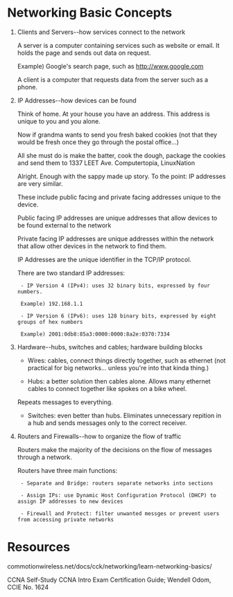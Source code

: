 # Networking Basic Concepts

1. Clients and Servers--how services connect to the network

	A server is a computer containing services such as website or email. It holds the page and sends out data on request.

	Example) Google's search page, such as http://www.google.com

	A client is a computer that requests data from the server such as a phone.

2. IP Addresses--how devices can be found

	Think of home. At your house you have an address. This address is unique to you and you alone.

	Now if grandma wants to send you fresh baked cookies (not that they would be fresh once they go through the postal office...)

	All she must do is make the batter, cook the dough, package the cookies and send them to 1337 LEET Ave. Computertopia, LinuxNation

	Alright. Enough with the sappy made up story. To the point: IP addresses are very similar.

	These include public facing and private facing addresses unique to the device.

	Public facing IP addresses are unique addresses that allow devices to be found external to the network

	Private facing IP addresses are unique addresses within the network that allow other devices in the network to find them. 

	IP Addresses are the unique identifier in the TCP/IP protocol.
	
	There are two standard IP addresses:

		- IP Version 4 (IPv4): uses 32 binary bits, expressed by four numbers.

		Example) 192.168.1.1 

		- IP Version 6 (IPv6): uses 128 binary bits, expressed by eight groups of hex numbers

		Example) 2001:0db8:85a3:0000:0000:8a2e:0370:7334

3. Hardware--hubs, switches and cables; hardware building blocks

	- Wires: cables, connect things directly together, such as ethernet (not practical for big networks... unless you're into that kinda thing.)

	- Hubs: a better solution then cables alone. Allows many ethernet cables to connect together like spokes on a bike wheel.

	Repeats messages to everything.

	- Switches: even better than hubs. Eliminates unnecessary repition in a hub and sends messages only to the correct receiver. 

4. Routers and Firewalls--how to organize the flow of traffic

	Routers make the majority of the decisions on the flow of messages through a network.

	Routers have three main functions:

		- Separate and Bridge: routers separate networks into sections

		- Assign IPs: use Dynamic Host Configuration Protocol (DHCP) to assign IP addresses to new devices

		- Firewall and Protect: filter unwanted messges or prevent users from accessing private networks
	

# Resources

commotionwireless.net/docs/cck/networking/learn-networking-basics/

CCNA Self-Study CCNA Intro Exam Certification Guide; Wendell Odom, CCIE No. 1624
